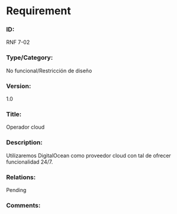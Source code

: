 # Requirement

### ID:

RNF 7-02

### Type/Category:

No funcional/Restricción de diseño

### Version:

1.0

### Title:

Operador cloud

### Description:

Utilizaremos DigitalOcean como proveedor cloud con tal de ofrecer funcionalidad 24/7.

### Relations:

Pending

### Comments:
